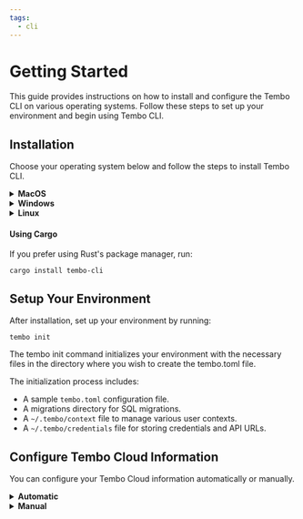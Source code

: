 ```yaml
---
tags:
  - cli
---
```


# Getting Started

This guide provides instructions on how to install and configure the Tembo CLI on various operating systems. Follow these steps to set up your environment and begin using Tembo CLI.

## Installation

Choose your operating system below and follow the steps to install Tembo CLI.

<details>
<summary><strong>MacOS</strong></summary>

#### Using Homebrew

Open your terminal and run the following commands:

```shell
brew tap tembo-io/tembo
brew install tembo-cli
```
</details>

<details>
<summary><strong>Windows</strong></summary>
</details>


<details>
<summary><strong>Linux</strong></summary>
</details>

#### Using Cargo

If you prefer using Rust's package manager, run:

```shell
cargo install tembo-cli
```


## Setup Your Environment
After installation, set up your environment by running:

```shell
tembo init
```

The tembo init command initializes your environment with the necessary files in the directory where you wish to create the tembo.toml file.

The initialization process includes:

- A sample `tembo.toml` configuration file.
- A migrations directory for SQL migrations.
- A `~/.tembo/context` file to manage various user contexts.
- A `~/.tembo/credentials` file for storing credentials and API URLs.

## Configure Tembo Cloud Information
You can configure your Tembo Cloud information automatically or manually.

<details>
<summary><strong>Automatic</strong></summary>
To configure automatically, use the tembo login command:

```shell
tembo login
```

This command generates a JWT token and retrieves your organization ID, updating the credentials file as it guides you through the web-based login process.
</details>

<details>
<summary><strong>Manual</strong></summary>
To configure manually, perform the following steps:

Open the .tembo directory in your preferred text editor by running:

```shell
open .tembo
```
- You can generate a JWT token at Tembo Cloud JWT Generator.
- Find your organization ID in your Tembo Cloud URL, for example:
`https://cloud.tembo.io/orgs/org_2bVDi36rsJNberstrP37enwxzMk/clusters`.

</details>